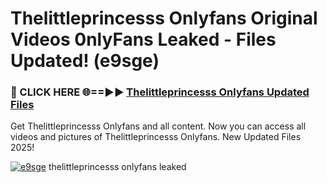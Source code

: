 # Thelittleprincesss Onlyfans Original Videos 0nlyFans Leaked - Files Updated! (e9sge)

<h3>🔴 CLICK HERE 🌐==►► <a href="https://tinyurl.com/x26r9saj" rel="nofollow">Thelittleprincesss Onlyfans Updated Files</a></h3>

Get Thelittleprincesss Onlyfans and all content. Now you can access all videos and pictures of Thelittleprincesss Onlyfans. New Updated Files 2025!

[![e9sge](https://i.imgur.com/LkgZPqh.gif)](https://tinyurl.com/x26r9saj)
thelittleprincesss onlyfans leaked